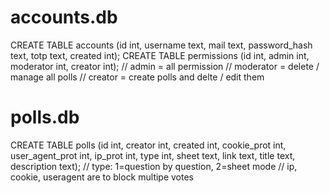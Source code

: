 # accounts.db
CREATE TABLE accounts (id int, username text, mail text, password_hash text, totp text, created int);
CREATE TABLE permissions (id int, admin int, moderator int, creator int); 
    // admin = all permission 
    // moderator = delete / manage all polls 
    // creator = create polls and delte / edit them

# polls.db
CREATE TABLE polls (id int, creator int, created int, cookie_prot int, user_agent_prot int, ip_prot int, type int, sheet text, link text, title text, description text);
    // type: 1=question by question, 2=sheet mode
    // ip, cookie, useragent are to block multipe votes